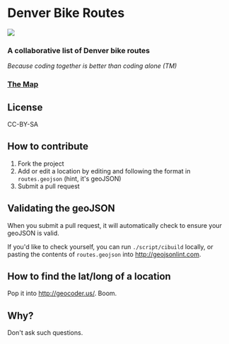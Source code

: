 # Denver Bike Routes

<img src="https://travis-ci.org/benbalter/denver-bike-routes.png">


### A collaborative list of Denver bike routes

*Because coding together is better than coding alone (TM)*

### [The Map](routes.geojson)

## License

CC-BY-SA

## How to contribute

1. Fork the project
2. Add or edit a location by editing and following the format in `routes.geojson` (hint, it's geoJSON)
3. Submit a pull request

## Validating the geoJSON

When you submit a pull request, it will automatically check to ensure your geoJSON is valid.

If you'd like to check yourself, you can run `./script/cibuild` locally, or pasting the contents of `routes.geojson` into http://geojsonlint.com.

## How to find the lat/long of a location

Pop it into http://geocoder.us/. Boom.

## Why?

Don't ask such questions.
